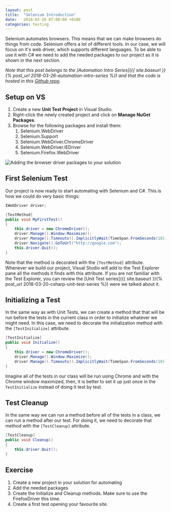 ```yaml
---
layout: post
title:  "Selenium Introduction"
date:   2018-03-26 07:00:00 +0100
categories: testing
---
```

Selenium automates browsers. This means that we can make browsers do things from code. Selenium offers a lot of different tools. In our case, we will focus on it's web driver, which supports different languages. To be able to use it with C# we need to add the needed packages to our project as it is shown in the next section.

<!--more-->
*Note that this post belongs to the [Automation Intro Series]({{ site.baseurl }}{% post_url 2018-03-26-automation-intro-series %}) and that the code is hosted in this [Github repo](https://github.com/nereolopez/selenium-intro).* 

## Setup on VS
1. Create a new **Unit Test Project** in Visual Studio.
2. Right-click the newly created project and click on **Manage NuGet Packages**.
3. Browse for the following packages and install them:
    1. Selenium.WebDriver
    2. Selenium.Support
    3. Selenium.WebDriver.ChromeDriver
    4. Selenium.WebDriver.IEDriver
    5. Selenium.Firefox.WebDriver
<img src="https://docs.microsoft.com/en-us/vsts/build-release/test/_img/continuous-test-selenium/continuous-test-selenium-02.png" alt="Adding the browser driver packages to your solution"/>

## First Selenium Test
Our project is now ready to start automating with Selenium and C#. This is how we could do very basic things:

```csharp
IWebDriver driver;

[TestMethod]
public void MyFirstTest()
{
    this.driver = new ChromeDriver();
    driver.Manage().Window.Maximize();
    driver.Manage().Timeouts().ImplicitlyWait(TimeSpan.FromSeconds(10));
    driver.Navigate().GoToUrl("http://google.com");
    this.driver.Quit();
}
```

Note that the method is decorated with the `[TestMethod]` attribute. Whenever we build our project, Visual Studio will add to the Test Explorer pane all the methods it finds with this attribute. If you are not familiar with the Test Explorer, you can review the [Unit Test series]({{ site.baseurl }}{% post_url 2018-03-20-csharp-unit-test-series %}) were we talked about it.

## Initializing a Test
In the same way as with Unit Tests, we can create a method that that will be run before the tests in the current class in order to initialize whatever we might need. In this case, we need to decorate the initialization method with the `[TestInitialize]` attribute.

```csharp
[TestInitialize]
public void Initialize()
{
    this.driver = new ChromeDriver();
    driver.Manage().Window.Maximize();
    driver.Manage().Timeouts().ImplicitlyWait(TimeSpan.FromSeconds(10));
}
```

Imagine all of the tests in our class will be run using Chrome and with the Chrome window maximized, then, it is better to set it up just once in the `TestInitialize` instead of doing it test by test.

## Test Cleanup
In the same way we can run a method before all of the tests in a class, we can run a method after our test. For doing it, we need to decorate that method with the `[TestCleanup]` attribute.

```csharp
[TestCleanup]
public void Cleanup()
{
    this.driver.Quit();
}
```

## Exercise
1. Create a new project in your solution for automating
2. Add the needed packages
3. Create the Initialize and Cleanup methods. Make sure to use the FirefoxDriver this time.
4. Create a first test opening your favourite site.